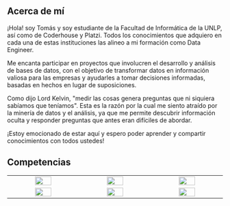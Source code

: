 ## Acerca de mí
¡Hola! soy Tomás y soy estudiante de la Facultad de Informática de la UNLP, así como de Coderhouse y Platzi. Todos los conocimientos que adquiero en cada una de estas instituciones las alineo a mi formación como Data Engineer.

Me encanta participar en proyectos que involucren el desarrollo y análisis de bases de datos, con el objetivo de transformar datos en información valiosa para las empresas y ayudarles a tomar decisiones informadas, basadas en hechos en lugar de suposiciones.

Como dijo Lord Kelvin, "medir las cosas genera preguntas que ni siquiera sabíamos que teníamos". Esta es la razón por la cual me siento atraído por la minería de datos y el análisis, ya que me permite descubrir información oculta y responder preguntas que antes eran difíciles de abordar.

¡Estoy emocionado de estar aquí y espero poder aprender y compartir conocimientos con todos ustedes!

## Competencias
<table align="center" style="text-align: center;">
  <tbody widht= "10%">
  <tr>
    <td width="5%" style="vertical-align: middle;"><a href="#" width="10%"><img src="https://www.vectorlogo.zone/logos/python/python-icon.svg" width="50%"></a></td>
    <td width="5%" style="vertical-align: middle;"><a href="#" width="10%"><img src="https://www.vectorlogo.zone/logos/scala-lang/scala-lang-icon.svg" width="50%"></a></td>
    <td width="5%" style="vertical-align: middle;"><a href="#" width="10%"><img src="https://www.vectorlogo.zone/logos/postgresql/postgresql-icon.svg" width="50%"></a></td>
  </tr>
  <tr>
    <td width="5%" style="vertical-align: middle;"><a href="#" width="10%"><img src="https://www.vectorlogo.zone/logos/mysql/mysql-icon.svg" width="50%"></a></td>
    <td width="5%" style="vertical-align: middle;"><a href="#" width="10%"><img src="https://www.vectorlogo.zone/logos/git-scm/git-scm-icon.svg" width="50%"></a></td>
    <td width="5%" style="vertical-align: middle;"><a href="#" width="10%"><img src="https://www.vectorlogo.zone/logos/docker/docker-tile.svg" width="50%"></a></td>
  </tr>
  <tbody> 
</table>
